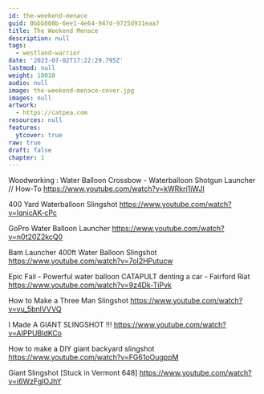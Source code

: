 ```yaml
---
id: the-weekend-menace
guid: 0bbb808b-6ee1-4e64-947d-9725d931eaa7
title: The Weekend Menace
description: null
tags:
  - westland-warrior
date: '2023-07-02T17:22:29.795Z'
lastmod: null
weight: 10010
audio: null
image: the-weekend-menace-cover.jpg
images: null
artwork:
  - https://catpea.com
resources: null
features:
  ytcover: true
raw: true
draft: false
chapter: 1
---
```


Woodworking : Water Balloon Crossbow - Waterballoon Shotgun Launcher // How-To
https://www.youtube.com/watch?v=kWRkri1jWJI

400 Yard Waterballoon Slingshot
https://www.youtube.com/watch?v=lqnicAK-cPc

GoPro Water Balloon Launcher
https://www.youtube.com/watch?v=n0t20Z2kcQ0

Bam Launcher 400ft Water Balloon Slingshot
https://www.youtube.com/watch?v=7oI2HPutucw

Epic Fail - Powerful water balloon CATAPULT denting a car - Fairford Riat
https://www.youtube.com/watch?v=9z4Dk-TiPvk

How to Make a Three Man Slingshot
https://www.youtube.com/watch?v=vu_5bnlVVVQ

I Made A GIANT SLINGSHOT !!!
https://www.youtube.com/watch?v=AIPPUBldKCo

How to make a DIY giant backyard slingshot
https://www.youtube.com/watch?v=FG61oOugppM

Giant Slingshot [Stuck in Vermont 648]
https://www.youtube.com/watch?v=i6WzFgIOJhY
